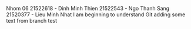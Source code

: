 Nhom 06
21522618 - Dinh Minh Thien
21522543 - Ngo Thanh Sang
21520377 - Lieu Minh Nhat
I am beginning to understand Git
adding some text from branch test
